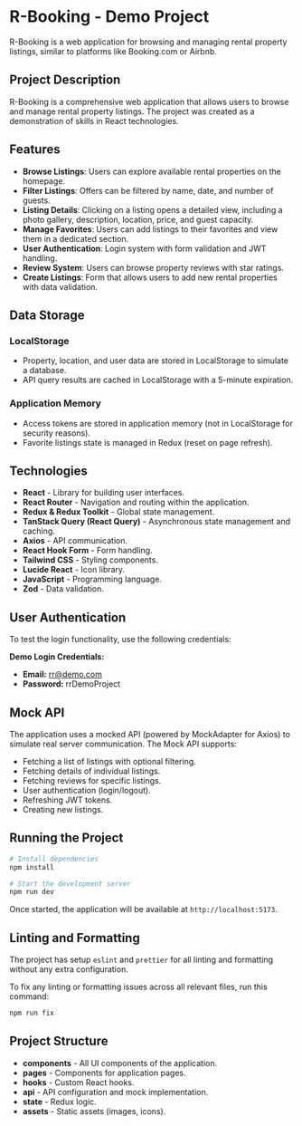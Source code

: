 # R-Booking - Demo Project

R-Booking is a web application for browsing and managing rental property listings, similar to platforms like Booking.com or Airbnb.

## Project Description

R-Booking is a comprehensive web application that allows users to browse and manage rental property listings. The project was created as a demonstration of skills in React technologies.

## Features

- **Browse Listings**: Users can explore available rental properties on the homepage.
- **Filter Listings**: Offers can be filtered by name, date, and number of guests.
- **Listing Details**: Clicking on a listing opens a detailed view, including a photo gallery, description, location, price, and guest capacity.
- **Manage Favorites**: Users can add listings to their favorites and view them in a dedicated section.
- **User Authentication**: Login system with form validation and JWT handling.
- **Review System**: Users can browse property reviews with star ratings.
- **Create Listings**: Form that allows users to add new rental properties with data validation.

## Data Storage

### LocalStorage

- Property, location, and user data are stored in LocalStorage to simulate a database.
- API query results are cached in LocalStorage with a 5-minute expiration.

### Application Memory

- Access tokens are stored in application memory (not in LocalStorage for security reasons).
- Favorite listings state is managed in Redux (reset on page refresh).

## Technologies

- **React** - Library for building user interfaces.
- **React Router** - Navigation and routing within the application.
- **Redux & Redux Toolkit** - Global state management.
- **TanStack Query (React Query)** - Asynchronous state management and caching.
- **Axios** - API communication.
- **React Hook Form** - Form handling.
- **Tailwind CSS** - Styling components.
- **Lucide React** - Icon library.
- **JavaScript** - Programming language.
- **Zod** - Data validation.

## User Authentication

To test the login functionality, use the following credentials:

**Demo Login Credentials:**

- **Email:** rr@demo.com
- **Password:** rrDemoProject

## Mock API

The application uses a mocked API (powered by MockAdapter for Axios) to simulate real server communication. The Mock API supports:

- Fetching a list of listings with optional filtering.
- Fetching details of individual listings.
- Fetching reviews for specific listings.
- User authentication (login/logout).
- Refreshing JWT tokens.
- Creating new listings.

## Running the Project

```sh
# Install dependencies
npm install

# Start the development server
npm run dev
```

Once started, the application will be available at `http://localhost:5173`.

## Linting and Formatting

The project has setup `eslint` and `prettier` for all linting and formatting without any extra configuration.

To fix any linting or formatting issues across all relevant files, run this command:

```sh
npm run fix
```

## Project Structure

- **components** - All UI components of the application.
- **pages** - Components for application pages.
- **hooks** - Custom React hooks.
- **api** - API configuration and mock implementation.
- **state** - Redux logic.
- **assets** - Static assets (images, icons). 

